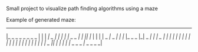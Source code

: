 Small project to visualize path finding algorithms using a maze

Example of generated maze:
 _ _ _ _ _ _ _ _ _ _
|_ _ _ _ _ _ _ _  | |
|  _|  _    |   | | |
|  _ _ _| | |_| |_  |
| | |  _ _|_   _ _| |
|_  |_ _ _  |_|  _ _|
|  _|_ _  | |  _|_  |
| |   |  _| | |   | |
|_ _| |   | | | | | |
|  _ _|_| | |_ _|_  |
|_ _ _ _ _|_ _ _ _ _|
